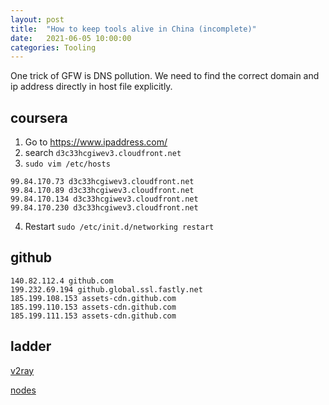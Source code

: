 ```yaml
---
layout: post
title:  "How to keep tools alive in China (incomplete)"
date:   2021-06-05 10:00:00
categories: Tooling
---
```


One trick of GFW is DNS pollution. We need to find the correct domain and ip address directly in host file explicitly.

## coursera

1. Go to https://www.ipaddress.com/
2. search `d3c33hcgiwev3.cloudfront.net`
3. `sudo vim /etc/hosts`

```
99.84.170.73 d3c33hcgiwev3.cloudfront.net
99.84.170.89 d3c33hcgiwev3.cloudfront.net
99.84.170.134 d3c33hcgiwev3.cloudfront.net
99.84.170.230 d3c33hcgiwev3.cloudfront.net
```

4. Restart `sudo /etc/init.d/networking restart`

## github

```
140.82.112.4 github.com
199.232.69.194 github.global.ssl.fastly.net
185.199.108.153 assets-cdn.github.com
185.199.110.153 assets-cdn.github.com
185.199.111.153 assets-cdn.github.com
```

## ladder

[v2ray](https://bella722.github.io/post/a231f91f.html)

[nodes](https://github.com/freefq/free)